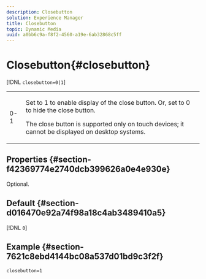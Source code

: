 ```yaml
---
description: Closebutton
solution: Experience Manager
title: Closebutton
topic: Dynamic Media
uuid: a0bb6c9a-f8f2-4560-a19e-6ab32868c5ff
---
```


# Closebutton{#closebutton}

 [!DNL `closebutton=0|1`]

<table id="table_9B98C97485DD4DEB8A6ECBCE8DF6B886"> 
 <tbody> 
  <tr> 
   <td colname="col1"> <p> <span class="codeph"> 0-1 </span> </p> </td> 
   <td colname="col2"> <p>Set to <span class="codeph"> 1 </span> to enable display of the close button. Or, set to <span class="codeph"> 0 </span> to hide the close button. </p> <p>The close button is supported only on touch devices; it cannot be displayed on desktop systems. </p> </td> 
  </tr> 
 </tbody> 
</table>

## Properties {#section-f42369774e2740dcb399626a0e4e930e}

Optional.

## Default {#section-d016470e92a74f98a18c4ab3489410a5}

[!DNL `0`]

## Example {#section-7621c8ebd4144bc08a537d01bd9c3f2f}

```
closebutton=1
```

